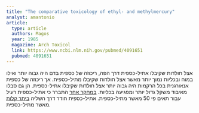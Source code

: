```yaml
---
title: "The comparative toxicology of ethyl- and methylmercury"
analyst: amantonio
article:
  type: article
  authors: Magos
  year: 1985
  magazine: Arch Toxicol
  link: https://www.ncbi.nlm.nih.gov/pubmed/4091651
  pubmed: 4091651
---
```


אצל חולדות שקיבלו אתיל-כספית דרך הפה, ריכוזה של כספית בדם היה גבוה יותר ואילו במוח ובכליות נמוך יותר מאשר אצל חולדות שקיבלו מתיל-כספית.
אך ריכוזה של כספית אנאורגנית בכל הרקמות היה גבוה יותר אצל חולדות שקיבלו אתיל-כספית. הן גם סבלו מאיבוד משקל גדול יותר ומפגיעה בכליות.
[במחקר אחר](https://www.ncbi.nlm.nih.gov/pmc/articles/PMC3600517/) התברר כי אתיל-כספית רעיל עבור תאים פי 50 מאשר מתיל-כספית. אתיל-כספית חודר דרך השליה [ביתר קלות](==https://www.ncbi.nlm.nih.gov/pubmed/6338355) מאשר מתיל-כספית.
